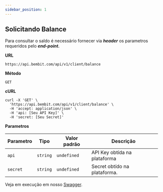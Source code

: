 ```yaml
---
sidebar_position: 1
---
```


## Solicitando Balance

Para consultar o saldo é necessário fornecer via ***header*** os parametros requeridos pelo ***end-point.***

**URL**
```
https://api.bembit.com/api/v1/client/balance
``` 

**Método**

```
GET
```

**cURL**

```cURL
curl -X 'GET' \
  'https://api.bembit.com/api/v1/client/balance' \
  -H 'accept: application/json' \
  -H 'api: [Seu API Key]' \
  -H 'secret: [Seu Secret]'
```

**Parametros**


| Parametro | Tipo | Valor padrão | Descrição |
| --------- | ---- | ------------ | --------- |
| `api` | `string` | `undefined` | API Key obtída na plataforma |
| `secret` | `string` | `undefined` | Secret obtído na plataforma. |

Veja em execução em nosso [Swagger](https://api.bembit.com/docs/#/BemPix/get_client_balance).


